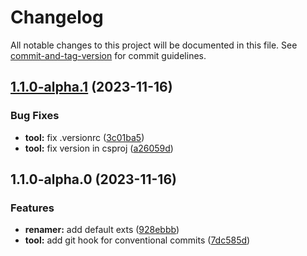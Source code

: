 # Changelog

All notable changes to this project will be documented in this file. See [commit-and-tag-version](https://github.com/absolute-version/commit-and-tag-version) for commit guidelines.

## [1.1.0-alpha.1](https://github.com/personball/vz-generator/compare/v1.1.0-alpha.0...v1.1.0-alpha.1) (2023-11-16)


### Bug Fixes

* **tool:** fix .versionrc ([3c01ba5](https://github.com/personball/vz-generator/commit/3c01ba562fe8247a2a091872566efaf87cb8def2))
* **tool:** fix version in csproj ([a26059d](https://github.com/personball/vz-generator/commit/a26059d7f102f8424a6c036553359b06eaedd8e6))

## 1.1.0-alpha.0 (2023-11-16)


### Features

* **renamer:** add default exts ([928ebbb](https://github.com/personball/vz-generator/commit/928ebbb0fb08e917775bb2e073e8926632d1ae49))
* **tool:** add git hook for conventional commits ([7dc585d](https://github.com/personball/vz-generator/commit/7dc585d14eb48cc0c252dd20b4b5c6b632786232))
